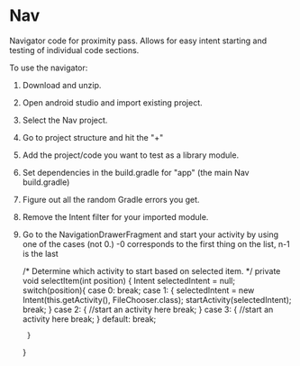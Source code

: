 # Nav

Navigator code for proximity pass. Allows for easy intent starting and testing of individual code sections.

To use the navigator:
1) Download and unzip.
2) Open android studio and import existing project.
3) Select the Nav project.
4) Go to project structure and hit the "+"
5) Add the project/code you want to test as a library module.
6) Set dependencies in the build.gradle for "app" (the main Nav build.gradle)
7) Figure out all the random Gradle errors you get.
8) Remove the Intent filter for your imported module.
9) Go to the NavigationDrawerFragment and start your activity by using one of the cases (not 0.)
  -0 corresponds to the first thing on the list, n-1 is the last


    /*
    Determine which activity to start based on selected item.
     */
    private void selectItem(int position) {
        Intent selectedIntent = null;
        switch(position){
            case 0:
                break;
            case 1:
            {
                selectedIntent = new Intent(this.getActivity(), FileChooser.class);
                startActivity(selectedIntent);
                break;
            }
            case 2:
            {
                //start an activity here
                break;
            }
            case 3:
            {
                //start an activity here
                break;
            }
            default:
                break;

        }
    }
